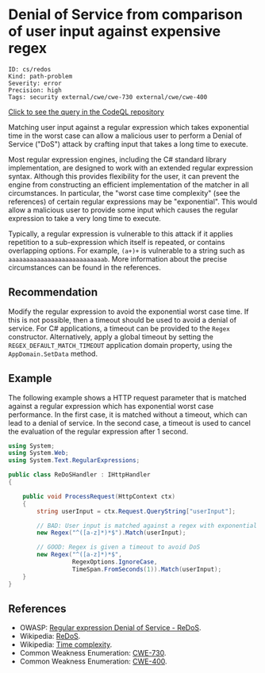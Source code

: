 # Denial of Service from comparison of user input against expensive regex

```
ID: cs/redos
Kind: path-problem
Severity: error
Precision: high
Tags: security external/cwe/cwe-730 external/cwe/cwe-400

```
[Click to see the query in the CodeQL repository](https://github.com/github/codeql/tree/main/csharp/ql/src/Security%20Features/CWE-730/ReDoS.ql)

Matching user input against a regular expression which takes exponential time in the worst case can allow a malicious user to perform a Denial of Service ("DoS") attack by crafting input that takes a long time to execute.

Most regular expression engines, including the C# standard library implementation, are designed to work with an extended regular expression syntax. Although this provides flexibility for the user, it can prevent the engine from constructing an efficient implementation of the matcher in all circumstances. In particular, the "worst case time complexity" (see the references) of certain regular expressions may be "exponential". This would allow a malicious user to provide some input which causes the regular expression to take a very long time to execute.

Typically, a regular expression is vulnerable to this attack if it applies repetition to a sub-expression which itself is repeated, or contains overlapping options. For example, `(a+)+` is vulnerable to a string such as `aaaaaaaaaaaaaaaaaaaaaaaaaaab`. More information about the precise circumstances can be found in the references.


## Recommendation
Modify the regular expression to avoid the exponential worst case time. If this is not possible, then a timeout should be used to avoid a denial of service. For C# applications, a timeout can be provided to the `Regex` constructor. Alternatively, apply a global timeout by setting the `REGEX_DEFAULT_MATCH_TIMEOUT` application domain property, using the `AppDomain.SetData` method.


## Example
The following example shows a HTTP request parameter that is matched against a regular expression which has exponential worst case performance. In the first case, it is matched without a timeout, which can lead to a denial of service. In the second case, a timeout is used to cancel the evaluation of the regular expression after 1 second.


```csharp
using System;
using System.Web;
using System.Text.RegularExpressions;

public class ReDoSHandler : IHttpHandler
{

    public void ProcessRequest(HttpContext ctx)
    {
        string userInput = ctx.Request.QueryString["userInput"];

        // BAD: User input is matched against a regex with exponential worst case behavior
        new Regex("^([a-z]*)*$").Match(userInput);

        // GOOD: Regex is given a timeout to avoid DoS
        new Regex("^([a-z]*)*$",
                  RegexOptions.IgnoreCase,
                  TimeSpan.FromSeconds(1)).Match(userInput);
    }
}

```

## References
* OWASP: [Regular expression Denial of Service - ReDoS](https://www.owasp.org/index.php/Regular_expression_Denial_of_Service_-_ReDoS).
* Wikipedia: [ReDoS](https://en.wikipedia.org/wiki/ReDoS).
* Wikipedia: [Time complexity](https://en.wikipedia.org/wiki/Time_complexity).
* Common Weakness Enumeration: [CWE-730](https://cwe.mitre.org/data/definitions/730.html).
* Common Weakness Enumeration: [CWE-400](https://cwe.mitre.org/data/definitions/400.html).
